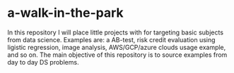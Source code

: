# a-walk-in-the-park

In this repository I will place little projects with for targeting basic subjects from
data science. Examples are: a AB-test, risk credit evaluation using ligistic regression,
image analysis, AWS/GCP/azure clouds usage example, and so on.
The main objective of this repository is to source examples from day to day DS problems.